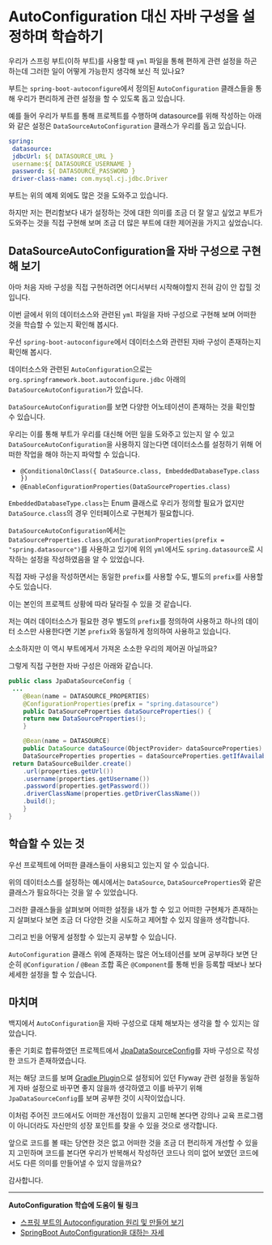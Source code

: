# AutoConfiguration 대신 자바 구성을 설정하며 학습하기



우리가 스프링 부트(이하 부트)를 사용할 때 `yml` 파일을 통해 편하게 관련 설정을 하곤 하는데 그러한 일이 어떻게 가능한지 생각해 보신 적 있나요?

부트는 `spring-boot-autoconfigure`에서 정의된 `AutoConfiguration` 클래스들을 통해 우리가 편리하게 관련 설정을 할 수 있도록 돕고 있습니다.

예를 들어 우리가 부트를 통해 프로젝트를 수행하며 datasource를 위해 작성하는 아래와 같은 설정은 `DataSourceAutoConfiguration` 클래스가 우리를 돕고 있습니다.

```yml
spring:
 datasource:
 jdbcUrl: ${ DATASOURCE_URL }
 username:${ DATASOURCE_USERNAME }
 password: ${ DATASOURCE_PASSWORD }
 driver-class-name: com.mysql.cj.jdbc.Driver
```



부트는 위의 예제 외에도 많은 것을 도와주고 있습니다.

하지만 저는 편리함보다 내가 설정하는 것에 대한 의미를 조금 더 잘 알고 싶었고 부트가 도와주는 것을 직접 구현해 보며 조금 더 많은 부트에 대한 제어권을 가지고 싶었습니다.



## DataSourceAutoConfiguration을 자바 구성으로 구현해 보기

아마 처음 자바 구성을 직접 구현하려면 어디서부터 시작해야할지 전혀 감이 안 잡힐 것입니다.

이번 글에서 위의 데이터소스와 관련된 `yml` 파일을 자바 구성으로 구현해 보며 어떠한 것을 학습할 수 있는지 확인해 봅시다.



우선 `spring-boot-autoconfigure`에서 데이터소스와 관련된 자바 구성이 존재하는지 확인해 봅시다.

데이터소스와 관련된 `AutoConfiguration`으로는`org.springframework.boot.autoconfigure.jdbc` 아래의`DataSourceAutoConfiguration`가 있습니다.



`DataSourceAutoConfiguration`를 보면 다양한 어노테이션이 존재하는 것을 확인할 수 있습니다.

우리는 이를 통해 부트가 우리를 대신해 어떤 일을 도와주고 있는지 알 수 있고 `DataSourceAutoConfiguration`을 사용하지 않는다면 데이터소스를 설정하기 위해 어떠한 작업을 해야 하는지 파악할 수 있습니다.

- `@ConditionalOnClass({ DataSource.class, EmbeddedDatabaseType.class })`
- `@EnableConfigurationProperties(DataSourceProperties.class)`

`EmbeddedDatabaseType.class`는 Enum 클래스로 우리가 정의할 필요가 없지만 `DataSource.class`의 경우 인터페이스로 구현체가 필요합니다.

`DataSourceAutoConfiguration`에서는 `DataSourceProperties.class`,`@ConfigurationProperties(prefix = "spring.datasource")`를 사용하고 있기에 위의 `yml`에서도 `spring.datasource`로 시작하는 설정을 작성하였음을 알 수 있었습니다.

직접 자바 구성을 작성하면서는 동일한 `prefix`를 사용할 수도, 별도의 `prefix`를 사용할 수도 있습니다.

이는 본인의 프로젝트 상황에 따라 달라질 수 있을 것 같습니다.

저는 여러 데이터소스가 필요한 경우 별도의 `prefix`를 정의하여 사용하고 하나의 데이터 소스만 사용한다면 기본 `prefix`와 동일하게 정의하여 사용하고 있습니다.

소소하지만 이 역시 부트에게서 가져온 소소한 우리의 제어권 아닐까요?



그렇게 직접 구현한 자바 구성은 아래와 같습니다.

```java
public class JpaDataSourceConfig {
 ...
	@Bean(name = DATASOURCE_PROPERTIES)
	@ConfigurationProperties(prefix = "spring.datasource")
	public DataSourceProperties dataSourceProperties() {
	return new DataSourceProperties();
	}

	@Bean(name = DATASOURCE)
	public DataSource dataSource(ObjectProvider> dataSourceProperties) {
	DataSourceProperties properties = dataSourceProperties.getIfAvailable();
 return DataSourceBuilder.create()
	.url(properties.getUrl())
	.username(properties.getUsername())
	.password(properties.getPassword())
	.driverClassName(properties.getDriverClassName())
	.build();
	}
}
```



## 학습할 수 있는 것

우선 프로젝트에 어떠한 클래스들이 사용되고 있는지 알 수 있습니다.

위의 데이터소스를 설정하는 예시에서는 `DataSource`, `DataSourceProperties`와 같은 클래스가 필요하다는 것을 알 수 있었습니다.

그러한 클래스들을 살펴보며 어떠한 설정을 내가 할 수 있고 어떠한 구현체가 존재하는지 살펴보다 보면 조금 더 다양한 것을 시도하고 제어할 수 있지 않을까 생각합니다.



그리고 빈을 어떻게 설정할 수 있는지 공부할 수 있습니다.

`AutoConfiguration` 클래스 위에 존재하는 많은 어노테이션를 보며 공부하다 보면 단순히 `@Configuration` / `@Bean` 조합 혹은 `@Component`를 통해 빈을 등록할 때보나 보다 세세한 설정을 할 수 있습니다.



## 마치며

백지에서 `AutoConfiguration`을 자바 구성으로 대체 해보자는 생각을 할 수 있지는 않았습니다.

좋은 기회로 합류하였던 프로젝트에서 [JpaDataSourceConfig](https://github.com/depromeet12th/three-days-server/blob/develop/data/src/main/java/com/depromeet/threedays/data/JpaDataSourceConfig.java)를 자바 구성으로 작성한 코드가 존재하였습니다.

저는 해당 코드를 보며 [Gradle Plugin](https://github.com/depromeet12th/three-days-server/blob/develop/build.gradle)으로 설정되어 있던 Flyway 관련 설정을 동일하게 자바 설정으로 바꾸면 좋지 않을까 생각하였고 이를 바꾸기 위해 `JpaDataSourceConfig`를 보며 공부한 것이 시작이었습니다.

이처럼 주어진 코드에서도 어떠한 개선점이 있을지 고민해 본다면 강의나 교육 프로그램이 아니더라도 자신만의 성장 포인트를 찾을 수 있을 것으로 생각합니다.

앞으로 코드를 볼 때는 당연한 것은 없고 어떠한 것을 조금 더 편리하게 개선할 수 있을지 고민하며 코드를 본다면 우리가 반복해서 작성하던 코드나 의미 없어 보였던 코드에서도 다른 의미를 만들어낼 수 있지 않을까요?

감사합니다.



---

**AutoConfiguration 학습에 도움이 될 링크**

- [스프링 부트의 Autoconfiguration 원리 및 만들어 보기](https://donghyeon.dev/spring/2020/08/01/%EC%8A%A4%ED%94%84%EB%A7%81%EB%B6%80%ED%8A%B8%EC%9D%98-AutoConfiguration%EC%9D%98-%EC%9B%90%EB%A6%AC-%EB%B0%8F-%EB%A7%8C%EB%93%A4%EC%96%B4-%EB%B3%B4%EA%B8%B0/)
- [SpringBoot AutoConfiguration을 대하는 자세](https://tecoble.techcourse.co.kr/post/2021-10-14-springboot-autoconfiguration/)

